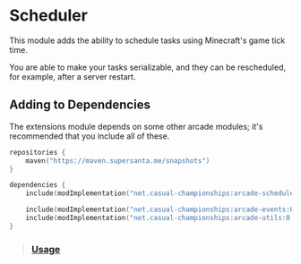 # Scheduler

This module adds the ability to schedule tasks using Minecraft's game tick time.

You are able to make your tasks serializable, and they can be rescheduled, for example,
after a server restart.

## Adding to Dependencies

The extensions module depends on some other arcade modules; it's recommended that you
include all of these.

```kts
repositories {
    maven("https://maven.supersanta.me/snapshots")
}

dependencies {
    include(modImplementation("net.casual-championships:arcade-scheduler:0.3.0-alpha.28+1.21.1")!!)

    include(modImplementation("net.casual-championships:arcade-events:0.3.0-alpha.28+1.21.1")!!)
    include(modImplementation("net.casual-championships:arcade-utils:0.3.0-alpha.28+1.21.1")!!)
}
```

> ### [Usage](./usage.md)